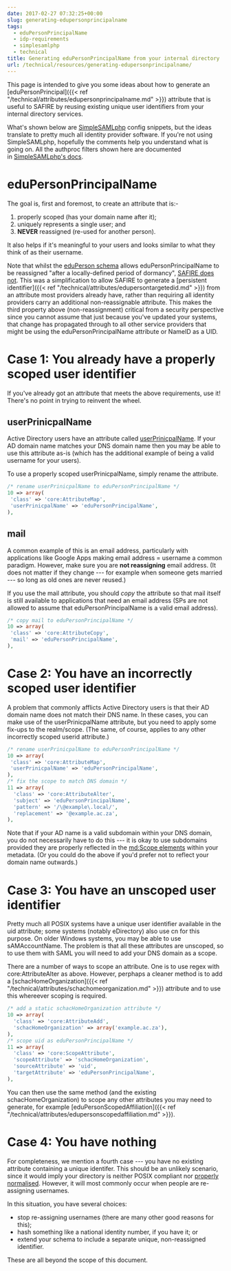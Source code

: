 ```yaml
---
date: 2017-02-27 07:32:25+00:00
slug: generating-edupersonprincipalname
tags:
  - eduPersonPrincipalName
  - idp-requirements
  - simplesamlphp
  - technical
title: Generating eduPersonPrincipalName from your internal directory
url: /technical/resources/generating-edupersonprincipalname/
---
```


This page is intended to give you some ideas about how to generate an [eduPersonPrincipal]({{< ref "/technical/attributes/edupersonprincipalname.md" >}}) attribute that is useful to SAFIRE by reusing existing unique user identifiers from your internal directory services.

What's shown below are [SimpleSAMLphp](https://simplesamlphp.org/) config snippets, but the ideas translate to pretty much all identity provider software. If you're not using SimpleSAMLphp, hopefully the comments help you understand what is going on. All the authproc filters shown here are documented in [SimpleSAMLphp's docs](https://simplesamlphp.org/docs/stable/simplesamlphp-authproc).

# eduPersonPrincipalName

The goal is, first and foremost, to create an attribute that is:-

  1. properly scoped (has your domain name after it);
  2. uniquely represents a single user; and
  3. **NEVER** reassigned (re-used for another person).

It also helps if it's meaningful to your users and looks similar to what they think of as their username.

Note that whilst the [eduPerson schema](https://www.internet2.edu/media/medialibrary/2013/09/04/internet2-mace-dir-eduperson-201203.html#eduPersonPrincipalName) allows eduPersonPrincipalName to be reassigned "after a locally-defined period of dormancy", [SAFIRE does not](http://lists.tenet.ac.za/mailman/private/safire-discuss/2016-September/000019.html). This was a simplification to allow SAFIRE to generate a [persistent identifier]({{< ref "/technical/attributes/edupersontargetedid.md" >}}) from an attribute most providers already have, rather than requiring all identity providers carry an additional non-reassignable attribute. This makes the third property above (non-reassignment) critical from a security perspective since you cannot assume that just because you've updated your systems, that change has propagated through to all other service providers that might be using the eduPersonPrincipalName attribute or NameID as a UID.

# Case 1: You already have a properly scoped user identifier

If you've already got an attribute that meets the above requirements, use it! There's no point in trying to reinvent the wheel.

## userPrinicpalName

Active Directory users have an attribute called [userPrinicpalName](https://msdn.microsoft.com/en-us/library/ms680857(v=vs.85).aspx). If your AD domain name matches your DNS domain name then you may be able to use this attribute as-is (which has the additional example of being a valid username for your users).

To use a properly scoped userPrinicpalName, simply rename the attribute.

```php
/* rename userPrinicpalName to eduPersonPrincipalName */
10 => array(
 'class' => 'core:AttributeMap',
 'userPrinicpalName' => 'eduPersonPrincipalName',
),
```

## mail

A common example of this is an email address, particularly with applications like Google Apps making email address = username a common paradigm. However, make sure you are **not reassigning** email address. (It does not matter if they change --- for example when someone gets married --- so long as old ones are never reused.)

If you use the mail attribute, you should _copy_ the attribute so that mail itself is still available to applications that need an email address (SPs are not allowed to assume that eduPersonPrincipalName is a valid email address).

```php
/* copy mail to eduPersonPrincipalName */
10 => array(
 'class' => 'core:AttributeCopy',
 'mail' => 'eduPersonPrincipalName',
),
```

# Case 2: You have an incorrectly scoped user identifier

A problem that commonly afflicts Active Directory users is that their AD domain name does not match their DNS name. In these cases, you can make use of the userPrinicpalName attribute, but you need to apply some fix-ups to the realm/scope. (The same, of course, applies to any other incorrectly scoped userid attribute.)

```php
/* rename userPrinicpalName to eduPersonPrincipalName */
10 => array(
 'class' => 'core:AttributeMap',
 'userPrinicpalName' => 'eduPersonPrincipalName',
),
/* fix the scope to match DNS domain */
11 => array(
  'class' => 'core:AttributeAlter',
  'subject' => 'eduPersonPrincipalName',
  'pattern' => '/\@example\.local/',
  'replacement' => '@example.ac.za',
),
```

Note that if your AD name is a valid subdomain within your DNS domain, you do not necessarily have to do this --- it is okay to use subdomains provided they are properly reflected in the [<md:Scope> elements](/technical/saml2/idp-requirements/) within your metadata. (Or you could do the above if you'd prefer not to reflect your domain name outwards.)

# Case 3: You have an unscoped user identifier

Pretty much all POSIX systems have a unique user identifier available in the uid attribute; some systems (notably eDirectory) also use cn for this purpose. On older Windows systems, you may be able to use sAMAccountName. The problem is that all these attributes are unscoped, so to use them with SAML you will need to add your DNS domain as a scope.

There are a number of ways to scope an attribute. One is to use regex with core:AttributeAlter as above. However, perphaps a cleaner method is to add a [schacHomeOrganization]({{< ref "/technical/attributes/schachomeorganization.md" >}}) attribute and to use this whereever scoping is required.

```php
/* add a static schacHomeOrganization attribute */
10 => array(
  'class' => 'core:AttributeAdd',
  'schacHomeOrganization' => array('example.ac.za'),
),
/* scope uid as eduPersonPrincipalName */
11 => array(
  'class' => 'core:ScopeAttribute',
  'scopeAttribute' => 'schacHomeOrganization',
  'sourceAttribute' => 'uid',
  'targetAttribute' => 'eduPersonPrincipalName',
),

```

You can then use the same method (and the existing schacHomeOrganization) to scope any other attributes you may need to generate, for example [eduPersonScopedAffiliation]({{< ref "/technical/attributes/edupersonscopedaffiliation.md" >}}).

# Case 4: You have nothing

For completeness, we mention a fourth case --- you have no existing attribute containing a unique identifer. This should be an unlikely scenario, since it would imply your directory is neither POSIX compliant nor [properly normalised](https://en.wikipedia.org/wiki/Database_normalization). However, it will most commonly occur when people are re-assigning usernames.

In this situation, you have several choices:

  * stop re-assigning usernames (there are many other good reasons for this);
  * hash something like a national identity number, if you have it; or
  * extend your schema to include a separate unique, non-reassigned identifier.

These are all beyond the scope of this document.

